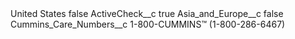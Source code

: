 <?xml version="1.0" encoding="UTF-8"?>
<CustomMetadata xmlns="http://soap.sforce.com/2006/04/metadata" xmlns:xsi="http://www.w3.org/2001/XMLSchema-instance" xmlns:xsd="http://www.w3.org/2001/XMLSchema">
    <label>United States</label>
    <protected>false</protected>
    <values>
        <field>ActiveCheck__c</field>
        <value xsi:type="xsd:boolean">true</value>
    </values>
    <values>
        <field>Asia_and_Europe__c</field>
        <value xsi:type="xsd:boolean">false</value>
    </values>
    <values>
        <field>Cummins_Care_Numbers__c</field>
        <value xsi:type="xsd:string">1-800-CUMMINS™ (1-800-286-6467)</value>
    </values>
</CustomMetadata>
